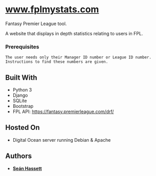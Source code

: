 # www.fplmystats.com
Fantasy Premier League tool.

A website that displays in depth statistics relating to users in FPL.

### Prerequisites

```
The user needs only their Manager ID number or League ID number. Instructions to find these numbers are given.
```

## Built With

* Python 3
* Django
* SQLite
* Bootstrap
* FPL API: https://fantasy.premierleague.com/drf/

## Hosted On

* Digital Ocean server running Debian & Apache

## Authors

* **[Seán Hassett](https://github.com/Sean-Hassett)**
